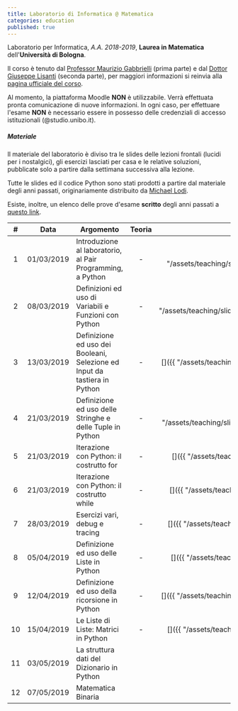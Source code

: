 ```yaml
---
title: Laboratorio di Informatica @ Matematica
categories: education
published: true
---
```


Laboratorio per Informatica, _A.A. 2018-2019_, **Laurea in Matematica**
dell'**Università di Bologna**.

Il corso è tenuto dal [Professor Maurizio
Gabbrielli](http://cs.unibo.it/~gabbri) (prima parte) e dal [Dottor Giuseppe
Lisanti](https://www.unibo.it/sitoweb/giuseppe.lisanti) (seconda parte), per
maggiori informazioni si reinvia alla [pagina ufficiale del
corso](https://www.unibo.it/it/didattica/insegnamenti/insegnamento/2018/323868).

<!-- ##### Form di registrazione al corso

A questa pagina potete accedere alla piattaforma di e-learning creata per il corso:
[Moodle](https://moodle.dm.unibo.it) [<https://moodle.dm.unibo.it>].
Su questa piattaform web:
1. viene gestita la distribuzione degli esercizi;
2. si svolge l'esame di laboratorio.

Per poter accedere non bastano le credenziali di ateneo, ma è necessario creare
un utente apposito. -->

<div class="alert alert-danger" role="alert">
  Al momento, la piattaforma Moodle <strong>NON</strong> è utilizzabile.
  Verrà effettuata pronta comunicazione di nuove informazioni.
  In ogni caso, per effettuare l'esame <strong>NON</strong> è necessario essere
  in possesso delle credenziali di accesso istituzionali (@studio.unibo.it).
</div>

##### Materiale

Il materiale del laboratorio è diviso tra le slides delle lezioni frontali
(lucidi per i nostalgici), gli esercizi lasciati per casa e le relative
soluzioni, pubblicate solo a partire dalla settimana successiva alla lezione.

Tutte le slides ed il codice Python sono stati prodotti a partire dal materiale
degli anni passati, originariamente distribuito da [Michael
Lodi](https://www.unibo.it/sitoweb/michael.lodi/).

Esiste, inoltre, un elenco delle prove d'esame **scritto** degli anni passati a
[questo link](http://www.cs.unibo.it/~martini/MATH/esami/).

|  #  |    Data    | Argomento                                                                 |                                                      Teoria                                                       |                                                    Lab                                                     |                                                      Esercizi                                                      |                                                Soluzioni                                                 |
| :-: | :--------: | ------------------------------------------------------------------------- | :---------------------------------------------------------------------------------------------------------------: | :--------------------------------------------------------------------------------------------------------: | :----------------------------------------------------------------------------------------------------------------: | :------------------------------------------------------------------------------------------------------: |
|  1  | 01/03/2019 | Introduzione al laboratorio, al Pair Programming, a Python                |                                                         -                                                         |   [<i class="fas fa-file-pdf" title="PDF"></i>]({{ "/assets/teaching/slides/python/001_Introduzioni.pdf"   |                                             prepend: site.baseurl }})                                              | [<i class="fas fa-file-archive" title="ZIP"></i>]({{ "/assets/teaching/esercizi/python/001_Esercizi.zip" | prepend: site.baseurl }}) | - |
|  2  | 08/03/2019 | Definizioni ed uso di Variabili e Funzioni con Python                     |                                                         -                                                         | [<i class="fas fa-file-pdf" title="PDF"></i>]({{ "/assets/teaching/slides/python/002_Definizioni_Base.pdf" |                                             prepend: site.baseurl }})                                              | [<i class="fas fa-file-archive" title="ZIP"></i>]({{ "/assets/teaching/esercizi/python/002_Esercizi.zip" | prepend: site.baseurl }}) | [<i class="fas fa-file-archive" title="ZIP"></i>]({{ "/assets/teaching/esercizi/python/soluzioni/002_Soluzioni.zip" | prepend: site.baseurl }}) |
|  3  | 13/03/2019 | Definizione ed uso dei Booleani, Selezione ed Input da tastiera in Python |                                                         -                                                         |    [<i class="fas fa-file-pdf" title="PDF"></i>]({{ "/assets/teaching/slides/python/003_Condizioni.pdf"    |                                             prepend: site.baseurl }})                                              | [<i class="fas fa-file-archive" title="ZIP"></i>]({{ "/assets/teaching/esercizi/python/003_Esercizi.zip" | prepend: site.baseurl }}) | [<i class="fas fa-file-archive" title="ZIP"></i>]({{ "/assets/teaching/esercizi/python/soluzioni/003_Soluzioni.zip" | prepend: site.baseurl }}) |
|  4  | 21/03/2019 | Definizione ed uso delle Stringhe e delle Tuple in Python                 |                                                         -                                                         |  [<i class="fas fa-file-pdf" title="PDF"></i>]({{ "/assets/teaching/slides/python/004_Stringhe_Tuple.pdf"  |                                             prepend: site.baseurl }})                                              | [<i class="fas fa-file-archive" title="ZIP"></i>]({{ "/assets/teaching/esercizi/python/004_Esercizi.zip" | prepend: site.baseurl }}) | [<i class="fas fa-file-archive" title="ZIP"></i>]({{ "/assets/teaching/esercizi/python/soluzioni/004_Soluzioni.zip" | prepend: site.baseurl }}) |
|  5  | 21/03/2019 | Iterazione con Python: il costrutto for                                   |                                                         -                                                         |      [<i class="fas fa-file-pdf" title="PDF"></i>]({{ "/assets/teaching/slides/python/005_Cicli.pdf"       |                                             prepend: site.baseurl }})                                              | [<i class="fas fa-file-archive" title="ZIP"></i>]({{ "/assets/teaching/esercizi/python/005_Esercizi.zip" | prepend: site.baseurl }}) | [<i class="fas fa-file-archive" title="ZIP"></i>]({{ "/assets/teaching/esercizi/python/soluzioni/005_Soluzioni.zip" | prepend: site.baseurl }}) |
|  6  | 21/03/2019 | Iterazione con Python: il costrutto while                                 |                                                         -                                                         |      [<i class="fas fa-file-pdf" title="PDF"></i>]({{ "/assets/teaching/slides/python/006_While.pdf"       |                                             prepend: site.baseurl }})                                              | [<i class="fas fa-file-archive" title="ZIP"></i>]({{ "/assets/teaching/esercizi/python/006_Esercizi.zip" | prepend: site.baseurl }}) | [<i class="fas fa-file-archive" title="ZIP"></i>]({{ "/assets/teaching/esercizi/python/soluzioni/006_Soluzioni.zip" | prepend: site.baseurl }}) |
|  7  | 28/03/2019 | Esercizi vari, debug e tracing                                            |                                                         -                                                         |      [<i class="fas fa-file-pdf" title="PDF"></i>]({{ "/assets/teaching/slides/python/007_Debug.pdf"       |                                             prepend: site.baseurl }})                                              | [<i class="fas fa-file-archive" title="ZIP"></i>]({{ "/assets/teaching/esercizi/python/007_Esercizi.zip" | prepend: site.baseurl }}) | [<i class="fas fa-file-archive" title="ZIP"></i>]({{ "/assets/teaching/esercizi/python/soluzioni/007_Soluzioni.zip" | prepend: site.baseurl }}) |
|  8  | 05/04/2019 | Definizione ed uso delle Liste in Python                                  |                                                         -                                                         |      [<i class="fas fa-file-pdf" title="PDF"></i>]({{ "/assets/teaching/slides/python/008_Liste.pdf"       |                                             prepend: site.baseurl }})                                              | [<i class="fas fa-file-archive" title="ZIP"></i>]({{ "/assets/teaching/esercizi/python/008_Esercizi.zip" | prepend: site.baseurl }}) | [<i class="fas fa-file-archive" title="ZIP"></i>]({{ "/assets/teaching/esercizi/python/soluzioni/008_Soluzioni.zip" | prepend: site.baseurl }}) |
|  9  | 12/04/2019 | Definizione ed uso della ricorsione in Python                             |                                                         -                                                         |    [<i class="fas fa-file-pdf" title="PDF"></i>]({{ "/assets/teaching/slides/python/009_Ricorsione.pdf"    |                                             prepend: site.baseurl }})                                              | [<i class="fas fa-file-archive" title="ZIP"></i>]({{ "/assets/teaching/esercizi/python/009_Esercizi.zip" | prepend: site.baseurl }}) | [<i class="fas fa-file-archive" title="ZIP"></i>]({{ "/assets/teaching/esercizi/python/soluzioni/009_Soluzioni.zip" | prepend: site.baseurl }}) |
| 10  | 15/04/2019 | Le Liste di Liste: Matrici in Python                                      |                                                         -                                                         |     [<i class="fas fa-file-pdf" title="PDF"></i>]({{ "/assets/teaching/slides/python/010_Matrici.pdf"      |                                             prepend: site.baseurl }})                                              | [<i class="fas fa-file-archive" title="ZIP"></i>]({{ "/assets/teaching/esercizi/python/010_Esercizi.zip" | prepend: site.baseurl }}) | [<i class="fas fa-file-archive" title="ZIP"></i>]({{ "/assets/teaching/esercizi/python/soluzioni/010_Soluzioni.zip" | prepend: site.baseurl }}) |
| 11  | 03/05/2019 | La struttura dati del Dizionario in Python                                | [<i class="fas fa-file-pdf" title="PDF"></i>](https://drive.google.com/open?id=1lt2F0-ztMxLPxUiZcqdcZ6KKIQtdue9y) |  [<i class="fas fa-file-pdf" title="PDF"></i>](https://www.dropbox.com/s/l9euij57ka25rfj/Lab11.pdf?dl=0)   | [<i class="fas fa-file-archive" title="ZIP"></i>](https://www.dropbox.com/s/7iu73yuqg16e44f/011_Esercizi.zip?dl=0) |                                                    -                                                     |
| 12  | 07/05/2019 | Matematica Binaria                                                        | [<i class="fas fa-file-pdf" title="PDF"></i>](https://drive.google.com/open?id=1k_LwffjQ-rjGsJg54o58GeTnjWfWIWQ0) |                                                     -                                                      |                                                         -                                                          |                                                    -                                                     |
